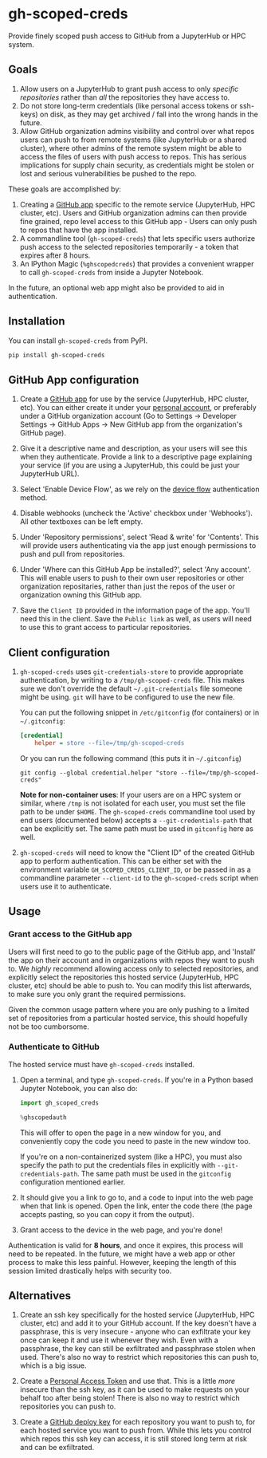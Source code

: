 # gh-scoped-creds

Provide finely scoped push access to GitHub from a JupyterHub or
HPC system.

## Goals

1. Allow users on a JupyterHub to grant push access to only *specific
   repositories* rather than *all* the repositories they have access to.
2. Do not store long-term credentials (like personal access tokens or
   ssh-keys) on disk, as they may get archived / fall into the wrong
   hands in the future.
3. Allow GitHub organization admins visibility and control over what
   repos users can push to from remote systems (like JupyterHub or a
   shared cluster), where other admins of the remote system might
   be able to access the files of users with push access to repos. This
   has serious implications for supply chain security, as credentials
   might be stolen or lost and serious vulnerabilities be pushed to
   the repo.

These goals are accomplished by:

1. Creating a [GitHub app](https://docs.github.com/en/developers/apps)
   specific to the remote service (JupyterHub, HPC cluster, etc). Users
   and GitHub organization admins can then provide fine grained, repo
   level access to this GitHub app - Users can only push to repos that have the
   app installed.
2. A commandline tool (`gh-scoped-creds`) that lets specific users
   authorize push access to the selected repositories temporarily - a token
   that expires after 8 hours.
3. An IPython Magic (`%ghscopedcreds`) that provides a convenient wrapper to call
   `gh-scoped-creds` from inside a Jupyter Notebook.

In the future, an optional web app might also be provided to aid in
authentication.

## Installation

You can install `gh-scoped-creds` from PyPI.

```bash
pip install gh-scoped-creds
```

## GitHub App configuration

1. Create a [GitHub app](https://docs.github.com/en/developers/apps) for
   use by the service (JupyterHub, HPC cluster, etc). You can either create
   it under your [personal account](https://github.com/settings/apps/new),
   or preferably under a GitHub organization account (Go to Settings ->
   Developer Settings -> GitHub Apps -> New GitHub app from the organization's
   GitHub page).

2. Give it a descriptive name and description, as your users will see this
   when they authenticate. Provide a link to a descriptive page explaining your
   service (if you are using a JupyterHub, this could be just your JupyterHub URL).

3. Select 'Enable Device Flow', as we rely on the [device flow](https://docs.github.com/en/enterprise-server@3.3/developers/apps/building-oauth-apps/authorizing-oauth-apps#device-flow)
   authentication method.

4. Disable webhooks (uncheck the 'Active' checkbox under 'Webhooks'). All other
   textboxes can be left empty.

5. Under 'Repository permissions', select 'Read & write' for 'Contents'. This
   will provide users authenticating via the app just enough permissions to push
   and pull from repositories.

6. Under 'Where can this GitHub App be installed?', select 'Any account'. This will
   enable users to push to their own user repositories or other organization repositaries,
   rather than just the repos of the user or organization owning this GitHub app.

7. Save the `Client ID` provided in the information page of the app. You'll need this
   in the client. Save the `Public link` as well, as users will need to use this to grant
   access to particular repositories.

## Client configuration

1. `gh-scoped-creds` uses `git-credentials-store` to provide appropriate authentication,
    by writing to a `/tmp/gh-scoped-creds` file. This makes sure we don't override
	the default `~/.git-credentials` file someone might be using. `git` will have to be configured to use
	the new file.

	You can put the following snippet in `/etc/gitconfig` (for containers) or in
	`~/.gitconfig`:

	```ini
	[credential]
        helper = store --file=/tmp/gh-scoped-creds
	```

	Or you can run the following command (this puts it in `~/.gitconfig`)

	```
	git config --global credential.helper "store --file=/tmp/gh-scoped-creds"
	```

   **Note for non-container uses**: If your users are on a HPC system or similar,
   where `/tmp` is not isolated for each user, you must set the file path to be
   under `$HOME`. The `gh-scoped-creds` commandline tool used by end users
   (documented below) accepts a `--git-credentials-path` that can be explicitly
   set. The same path must be used in `gitconfig` here as well.

2. `gh-scoped-creds` will need to know the "Client ID" of the created GitHub app to
    perform authentication. This can be either set with the environment variable
	`GH_SCOPED_CREDS_CLIENT_ID`, or be passed in as a commandline parameter `--client-id` to
	the `gh-scoped-creds` script when users use it to authenticate.

## Usage

### Grant access to the GitHub app

Users will first need to go to the public page of the GitHub app, and
'Install' the app on their account and in organizations with repos they
want to push to. We *highly* recommend allowing access only to selected
repositories, and explicitly select the repositories this hosted service
(JupyterHub, HPC cluster, etc) should be able to push to. You can modify
this list afterwards, to make sure you only grant the required permissions.

Given the common usage pattern where you are only pushing to a limited
set of repositories from a particular hosted service, this should hopefully
not be too cumborsome.

### Authenticate to GitHub

The hosted service must have `gh-scoped-creds` installed.

1. Open a terminal, and type `gh-scoped-creds`. If you're in a Python based
   Jupyter Notebook, you can also do:

   ```python
   import gh_scoped_creds

   %ghscopedauth
   ```

   This will offer to open the page in a new window for you, and conveniently
   copy the code you need to paste in the new window too.

   If you're on a non-containerized system (like a HPC), you must
   also specify the path to put the credentials files in explicitly
   with `--git-credentials-path`. The same path must be used in the
   `gitconfig` configuration mentioned earlier.

2. It should give you a link to go to, and a code to input into the web page
   when that link is opened. Open the link, enter the code there (the page accepts
   pasting, so you can copy it from the output).

3. Grant access to the device in the web page, and you're done!

Authentication is valid for **8 hours**, and once it expires, this
process will need to be repeated. In the future, we might have a
web app or other process to make this less painful. However, keeping
the length of this session limited drastically helps with security too.

## Alternatives

1. Create an ssh key specifically for the hosted service (JupyterHub, HPC cluster, etc)
   and add it to your GitHub account. If the key doesn't have a passphrase, this is
   very insecure - anyone who can exfiltrate your key once can keep it and use it
   whenever they wish. Even with a passphrase, the key can still be exfiltrated and
   passphrase stolen when used. There's also no way to restrict which repositories
   this can push to, which is a big issue.

2. Create a [Personal Access Token](https://docs.github.com/en/authentication/keeping-your-account-and-data-secure/creating-a-personal-access-token)
   and use that. This is a little *more* insecure than the ssh key, as it can be used
   to make requests on your behalf too after being stolen! There is also no way to
   restrict which repositories you can push to.

3. Create a [GitHub deploy key](https://docs.github.com/en/developers/overview/managing-deploy-keys)
   for each repository you want to push to, for each hosted service you want to push
   from. While this lets you control which repos this ssh key can access, it is still
   stored long term at risk and can be exfiltrated.